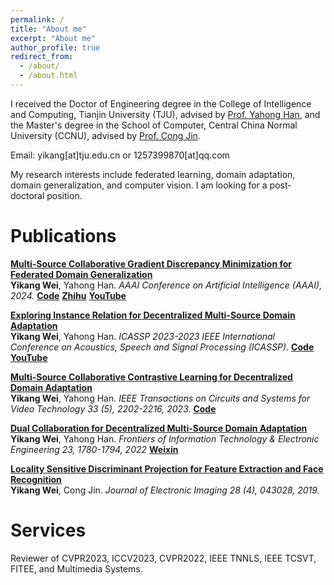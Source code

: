 ```yaml
---
permalink: /
title: "About me"
excerpt: "About me"
author_profile: true
redirect_from: 
  - /about/
  - /about.html
---
```


<!-- <p align="center">
  <img src="https://caozhangjie.github.io/files/caozhangjie_img.jpg?raw=true" alt="Photo" style="width: 450px;"/> 
</p> -->

I received the Doctor of Engineering degree in the College of Intelligence and Computing, Tianjin University (TJU), advised by [Prof. Yahong Han](https://scholar.google.com/citations?user=t4283loAAAAJ&hl=zh-CN), 
and the Master's degree in the School of Computer, Central China Normal University (CCNU), advised by [Prof. Cong Jin](https://www.researchgate.net/profile/Cong-Jin-5).

Email: yikang[at]tju.edu.cn or 1257399870[at]qq.com

My research interests include federated learning, domain adaptation, domain generalization, and computer vision. I am looking for a post-doctoral position.

<!-- <h1>Preprints</h1>

<b>[Masked Surfel Prediction for Self-Supervised Point Cloud Learning](https://arxiv.org/abs/2207.03111)</b> <br> <b>Yabin Zhang</b>, Jiehong Lin, Chenhang He, Yongwei Chen, Kui Jia, and Lei Zhang.   <b>[Codes](https://github.com/YBZh/MaskSurf)</b>

<b>[Semi-supervised Models are Strong Unsupervised Domain Adaptation Learners](https://arxiv.org/pdf/2106.00417.pdf)</b> <br> <b>Yabin Zhang</b>, Haojian Zhang, Bin Deng, Shuai Li, Kui Jia, and Lei Zhang.   <b>[Codes](https://github.com/YBZh/Bridging_UDA_SSL)</b>

<b>[Gradual Domain Adaptation via Self-Training of Auxiliary Models](https://github.com/YBZh/AuxSelfTrain)</b> <br> <b>Yabin Zhang</b>, Bin Deng, Kui Jia, and Lei Zhang.  <b>[Codes](https://github.com/YBZh)</b> -->

<h1>Publications</h1>

<b>[Multi-Source Collaborative Gradient Discrepancy Minimization for Federated Domain Generalization](https://arxiv.org/abs/2401.10272)</b> <br> <b>Yikang Wei</b>, Yahong Han. <i>AAAI Conference on Artificial Intelligence (AAAI), 2024.</i> <b>[Code](https://github.com/weiyikang/FedGM_torch)</b> <b>[Zhihu](https://zhuanlan.zhihu.com/p/695393958)</b> <b>[YouTube](https://youtu.be/z9qP_ezXGRE)</b>

<b>[Exploring Instance Relation for Decentralized Multi-Source Domain Adaptation](https://ieeexplore.ieee.org/abstract/document/10096982)</b> <br> <b>Yikang Wei</b>, Yahong Han. <i>ICASSP 2023-2023 IEEE International Conference on Acoustics, Speech and Signal Processing (ICASSP).</i> <b>[Code](https://gitee.com/luckyyk/irc-msda)</b> <b>[YouTube](https://youtu.be/oCGEhTlYx2c)</b>

<b>[Multi-Source Collaborative Contrastive Learning for Decentralized Domain Adaptation](https://ieeexplore.ieee.org/abstract/document/9940295)</b> <br> <b>Yikang Wei</b>, Yahong Han. <i>IEEE Transactions on Circuits and Systems for Video Technology 33 (5), 2202-2216, 2023.</i> <b>[Code](https://github.com/weiyikang/MCC-DA)</b>

<b>[Dual Collaboration for Decentralized Multi-Source Domain Adaptation](https://link.springer.com/article/10.1631/FITEE.2200284)</b> <br> <b>Yikang Wei</b>, Yahong Han. <i> Frontiers of Information Technology & Electronic Engineering 23, 1780-1794, 2022</i> <b>[Weixin](https://mp.weixin.qq.com/s/aZea_GdOWe2f3MVXzvatQQ)</b>

<b>[Locality Sensitive Discriminant Projection for Feature Extraction and Face Recognition](https://www.researchgate.net/publication/335378525_Locality_Sensitive_Discriminant_Projection_for_Feature_Extraction_and_Face_Recognition)</b> <br> <b>Yikang Wei</b>, Cong Jin. <i> Journal of Electronic Imaging 28 (4), 043028, 2019.</i> 


<h1>Services</h1>
Reviewer of CVPR2023, ICCV2023, CVPR2022, IEEE TNNLS, IEEE TCSVT, FITEE, and Multimedia Systems.


